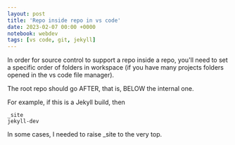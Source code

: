 ```yaml
---
layout: post
title: 'Repo inside repo in vs code'
date: 2023-02-07 00:00 +0000
notebook: webdev
tags: [vs code, git, jekyll]
---
```

In order for source control to support a repo inside a repo, you'll need to set a specific order of folders in workspace (if you have many projects folders opened in the vs code file manager).

The root repo should go AFTER, that is, BELOW the internal one.

For example, if this is a Jekyll build, then

```
_site
jekyll-dev
```
In some cases, I needed to raise _site to the very top.
